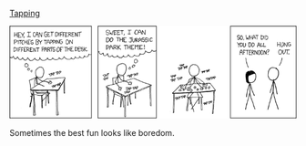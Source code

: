 [Tapping](https://xkcd.com/324)

![Tapping](./random_comic.png)

Sometimes the best fun looks like boredom.

